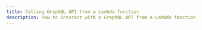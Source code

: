 ```yaml
---
title: Calling GraphQL API from a Lambda function
description: How to interact with a GraphQL API from a Lambda function
---
```


<inline-fragment src="~/lib/graphqlapi/fragments/graphql-from-node.md"></inline-fragment>
